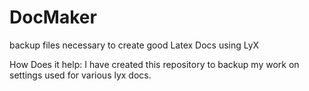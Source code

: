 DocMaker
========

backup files necessary to create good Latex Docs using LyX

How Does it help:
I have created this repository to backup my work on settings used for
various lyx docs.
